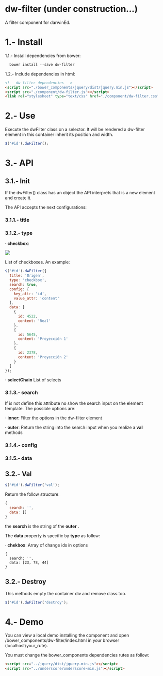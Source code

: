 # dw-filter (under construction...)
A filter component for darwinEd.

# 1.- Install
1.1.- Install dependencies from bower:
```javascript
  bower install --save dw-filter
```
1.2.- Include dependencies in html:
```html
<!-- dw-filter dependencies -->
<script src="./bower_components/jquery/dist/jquery.min.js"></script>
<script src="./component/dw-filter.js"></script>
<link rel="stylesheet" type="text/css" href="./component/dw-filter.css">
```

# 2.- Use
Execute the dwFilter class on a selector. It will be rendered a dw-filter element in this container inherit its position and width.
```javascript
$('#id').dwFilter();
```

# 3.- API
## 3.1.- Init
If the dwFilter() class has an object the API interprets that is a new element and create it.

The API accepts the next configurations:

### 3.1.1.- title
### 3.1.2.- type
· **checkbox**:

<img src="https://github.com/daniel-llach/dw-filter/blob/master/img/checkbox.png?raw=true">

List of checkboxes. An example:
```javascript
$('#id').dwFilter({
  title: 'Origen',
  type: 'checkbox',
  search: true,
  config: {
    key_attr: 'id',
    value_attr: 'content'
  },
  data: [
    {
      id: 4522,
      content: 'Real'
    },
    {
      id: 5645,
      content: 'Proyección 1'
    },
    {
      id: 2378,
      content: 'Proyección 2'
    }
  ]
});
```
· **selectChain** List of selects


### 3.1.3.- search

If is not define this attribute no show the search input on the element template.
The possible options are:

· **inner**: Filter the options in the dw-filter element

· **outer**: Return the string into the search input when you realize a **val** methods

### 3.1.4.- config
### 3.1.5.- data

## 3.2.- Val
```javascript
$('#id').dwFilter('val');
```
Return the follow structure:
```javascript
{
  search: '',
  data: []
}
```
the **search** is the string of the **outer** .

The **data** property is specific by **type** as follow:

· **chekbox**: Array of change ids in options
```
{
  search: '',
  data: [23, 78, 44]
}
```

## 3.2.- Destroy
This methods empty the container div and remove class too.
```javascript
$('#id').dwFilter('destroy');
```

# 4.- Demo
You can view a local demo installing the component and open /bower_components/dw-filter/index.html in your browser (localhost/your_rute).

You must change the bower_components dependencies rutes as follow:
```html
<script src="../jquery/dist/jquery.min.js"></script>
<script src="../underscore/underscore-min.js"></script>
```
